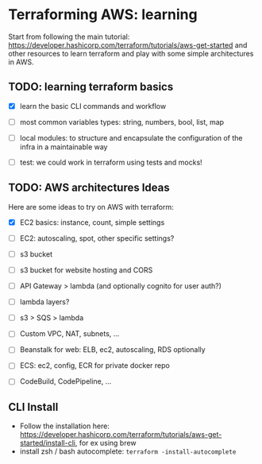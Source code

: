 # Terraforming AWS: learning
Start from following the main tutorial: https://developer.hashicorp.com/terraform/tutorials/aws-get-started and other resources to learn terraform and play with some simple architectures in AWS.

## TODO: learning terraform basics
- [X] learn the basic CLI commands and workflow
- [ ] most common variables types: string, numbers, bool, list, map
- [ ] local modules: to structure and encapsulate the configuration of the infra in a maintainable way
- [ ] test: we could work in terraform using tests and mocks!


## TODO: AWS architectures Ideas
Here are some ideas to try on AWS with terraform: 
- [X] EC2 basics: instance, count, simple settings
- [ ] EC2: autoscaling, spot, other specific settings?
- [ ] s3 bucket
- [ ] s3 bucket for website hosting and CORS
- [ ] API Gateway > lambda (and optionally cognito for user auth?)
- [ ] lambda layers?
- [ ] s3 > SQS > lambda
- [ ] Custom VPC, NAT, subnets, ...
- [ ] Beanstalk for web: ELB, ec2, autoscaling, RDS optionally
- [ ] ECS: ec2, config, ECR for private docker repo
- [ ] CodeBuild, CodePipeline, ...


## CLI Install 
- Follow the installation here: https://developer.hashicorp.com/terraform/tutorials/aws-get-started/install-cli, for ex using brew
- install zsh / bash autocomplete: `terraform -install-autocomplete`


